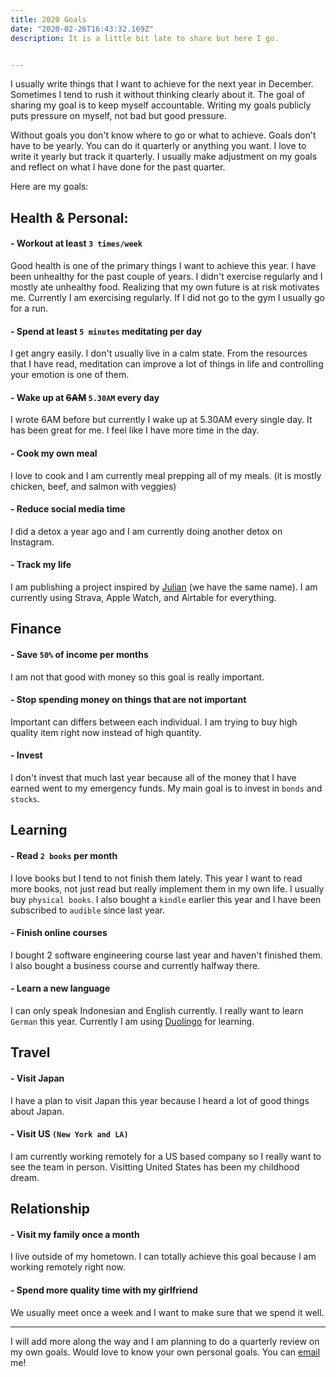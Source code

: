 ```yaml
---
title: 2020 Goals
date: "2020-02-26T16:43:32.169Z"
description: It is a little bit late to share but here I go.


---
```


I usually write things that I want to achieve for the next year in December. Sometimes I tend to rush it without thinking clearly about it. The goal of sharing my goal is to keep myself accountable. Writing my goals publicly puts pressure on myself, not bad but good pressure. 

Without goals you don't know where to go or what to achieve. Goals don't have to be yearly. You can do it quarterly or anything you want. I love to write it yearly but track it quarterly. I usually make adjustment on my goals and reflect on what I have done for the past quarter.

Here are my goals:

## Health & Personal:

#### -  Workout at least `3 times/week`

Good health is one of the primary things I want to achieve this year. I have been unhealthy for the past couple of years. I didn't exercise regularly and I mostly ate unhealthy food. Realizing that my own future is at risk motivates me. Currently I am exercising regularly. If I did not go to the gym I usually go for a run.

#### - Spend at least `5 minutes` meditating per day

I get angry easily. I don't usually live in a calm state. From the resources that I have read, meditation can improve a lot of things in life and controlling your emotion is one of them.

#### - Wake up at ~~6AM~~ `5.30AM` every day

I wrote 6AM before but currently I wake up at 5.30AM every single day. It has been great for me. I feel like I have more time in the day.

#### - Cook my own meal

I love to cook and I am currently meal prepping all of my meals. (it is mostly chicken, beef, and salmon with veggies)

#### - Reduce social media time

I did a detox a year ago and I am currently doing another detox on Instagram.

#### - Track my life

I am publishing a project inspired by [Julian](https://julian.digital) (we have the same name). I am currently using Strava, Apple Watch, and Airtable for everything.

## Finance

#### - Save `50%` of income per months

I am not that good with money so this goal is really important.

#### - Stop spending money on things that are not important

Important can differs between each individual. I am trying to buy high quality item right now instead of high quantity.

#### - Invest

I don't invest that much last year because all of the money that I have earned went to my emergency funds. My main goal is to invest in `bonds` and `stocks`.

## Learning

#### - Read `2 books` per month

I love books but I tend to not finish them lately. This year I want to read more books, not just read but really implement them in my own life. I usually buy `physical books`. I also bought a `kindle` earlier this year and I have been subscribed to `audible` since last year.

#### - Finish online courses

I bought 2 software engineering course last year and haven't finished them. I also bought a business course and currently halfway there.

#### - Learn a new language

I can only speak Indonesian and English currently. I really want to learn `German` this year. Currently I am using [Duolingo](https://www.duolingo.com/) for learning.

## Travel

#### - Visit Japan

I have a plan to visit Japan this year because I heard a lot of good things about Japan.

#### - Visit US `(New York and LA)`

I am currently working remotely for a US based company so I really want to see the team in person. Visitting United States has been my childhood dream.

## Relationship

#### - Visit my family once a month

I live outside of my hometown. I can totally achieve this goal because I am working remotely right now.

#### - Spend more quality time with my girlfriend

We usually meet once a week and I want to make sure that we spend it well.

---

I will add more along the way and I am planning to do a quarterly review on my own goals. Would love to know your own personal goals. You can <a href="mailto:hello@juliancanderson.com">email</a> me!













